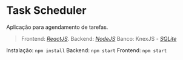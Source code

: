 # Task Scheduler

Aplicação para agendamento de tarefas.

> Frontend: *[ReactJS](https://pt-br.reactjs.org/)*.
> Backend: *[NodeJS](https://nodejs.org/en/)*
> Banco: KnexJS - *[SQLite](http://knexjs.org/#Installation-node)*

Instalação:
`npm install`
Backend:
`npm start`
Frontend:
`npm start`